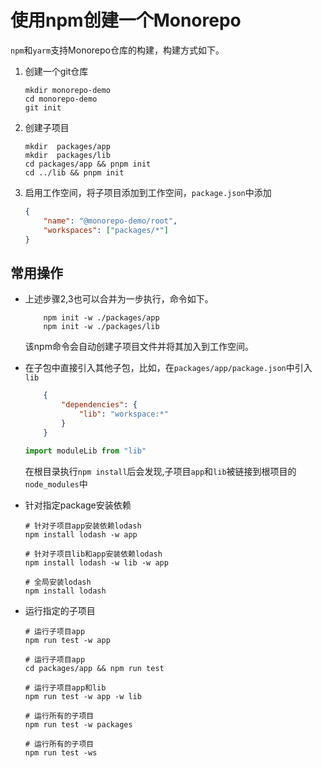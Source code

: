 # 使用npm创建一个Monorepo

`npm`和`yarm`支持Monorepo仓库的构建，构建方式如下。

1. 创建一个git仓库

    ```linux
    mkdir monorepo-demo
    cd monorepo-demo
    git init
    ```

2. 创建子项目

    ```linux
    mkdir  packages/app 
    mkdir  packages/lib
    cd packages/app && pnpm init
    cd ../lib && pnpm init
    ```

3. 启用工作空间，将子项目添加到工作空间，`package.json`中添加

    ```json
    {
        "name": "@monorepo-demo/root",
        "workspaces": ["packages/*"]
    }
    ```

## 常用操作

- 上述步骤2,3也可以合并为一步执行，命令如下。

    ```linux
        npm init -w ./packages/app
        npm init -w ./packages/lib
    ```

    该npm命令会自动创建子项目文件并将其加入到工作空间。

- 在子包中直接引入其他子包，比如，在`packages/app/package.json`中引入`lib`

    ```json
        {
            "dependencies": {
                "lib": "workspace:*"
            }
        }
    ```

    ```js
    import moduleLib from "lib"
    ```

    在根目录执行`npm install`后会发现,子项目`app`和`lib`被链接到根项目的`node_modules`中

- 针对指定package安装依赖

    ```linux
    # 针对子项目app安装依赖lodash
    npm install lodash -w app

    # 针对子项目lib和app安装依赖lodash
    npm install lodash -w lib -w app 

    # 全局安装lodash
    npm install lodash
    ```

- 运行指定的子项目

     ```linux
    # 运行子项目app
    npm run test -w app

    # 运行子项目app
    cd packages/app && npm run test

    # 运行子项目app和lib
    npm run test -w app -w lib

    # 运行所有的子项目
     npm run test -w packages
     
    # 运行所有的子项目
    npm run test -ws
    ```